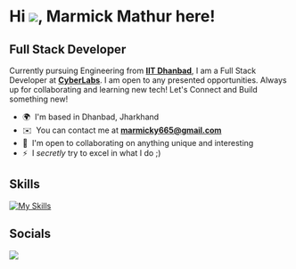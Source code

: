 

Hi ![](https://user-images.githubusercontent.com/18350557/176309783-0785949b-9127-417c-8b55-ab5a4333674e.gif), Marmick Mathur here!
==================================================================================================================================

Full Stack Developer
--------------------


Currently pursuing Engineering from [**IIT Dhanbad**](https://www.iitism.ac.in/), I am a Full Stack Developer at [**CyberLabs**](https://cyberlabs.club/). I am open to any presented opportunities. Always up for collaborating and learning new tech! Let's Connect and Build something new!

* 🌍  I'm based in Dhanbad, Jharkhand
* ✉️  You can contact me at [**marmicky665@gmail.com**](mailto:marmicky665@gmail.com)
* 🤝  I'm open to collaborating on anything unique and interesting
* ⚡  I *secretly* try to excel in what I do ;)


Skills
--------------------

[![My Skills](https://skillicons.dev/icons?i=js,ts,python,react,redux,vite,nextjs,tailwind,materialui,nodejs,express,flask,mongodb,mysql,firebase,git,figma&theme=dark&perline=12)](https://skillicons.dev)

Socials
--------------------

<p align="left">
  <a href="https://www.linkedin.com/in/marmick-mathur-20b406256/">
    <img src="https://skillicons.dev/icons?i=linkedin" />
  </a>
</p>


